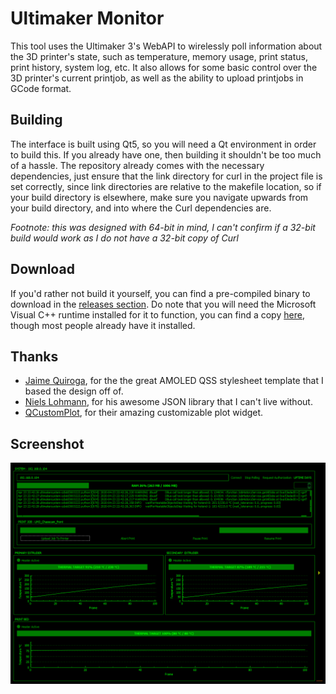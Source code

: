 # Ultimaker Monitor
This tool uses the Ultimaker 3's WebAPI to wirelessly poll information about the 3D printer's state, such as temperature, memory usage, print status, print history, system log, etc. It also allows for some basic control over the 3D printer's current printjob, as well as the ability to upload printjobs in GCode format.

## Building
The interface is built using Qt5, so you will need a Qt environment in order to build this. If you already have one, then building it shouldn't be too much of a hassle. The repository already comes with the necessary dependencies, just ensure that the link directory for curl in the project file is set correctly, since link directories are relative to the makefile location, so if your build directory is elsewhere, make sure you navigate upwards from your build directory, and into where the Curl dependencies are.

_Footnote: this was designed with 64-bit in mind, I can't confirm if a 32-bit build would work as I do not have a 32-bit copy of Curl_

## Download
If you'd rather not build it yourself, you can find a pre-compiled binary to download in the [releases section](https://github.com/MisanthropicShayna/ultimaker-monitor/releases).
Do note that you will need the Microsoft Visual C++ runtime installed for it to function, you can find a copy [here](https://support.microsoft.com/en-us/help/2977003/the-latest-supported-visual-c-downloads), though most people already have it installed.


## Thanks
- [Jaime Quiroga](https://github.com/GTRONICK), for the the great AMOLED QSS stylesheet template that I based the design off of.
- [Niels Lohmann](https://github.com/nlohmann), for his awesome JSON library that I can't live without.
- [QCustomPlot](https://www.qcustomplot.com/), for their amazing customizable plot widget.

## Screenshot
![](screenshots/ultimaker-monitor_UQNUYtjfxj.png?raw=true)
